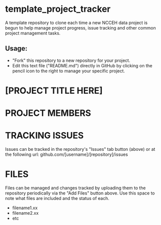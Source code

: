 # template_project_tracker
A template repository to clone each time a new NCCEH data project is begun to help manage project progress, issue tracking and other common project management tasks. 
## Usage: 
* "Fork" this repository to a new repository for your project. 
* Edit this text file ("README.md") directly in GitHub by clicking on the pencil icon to the right to manage your specific project.  
 
# [PROJECT TITLE HERE]

# PROJECT MEMBERS

# TRACKING ISSUES
Issues can be tracked in the repository's "Issues" tab button (above) or at the following url: github.com/[username]/[repository]/issues

# FILES
Files can be managed and changes tracked by uploading them to the repository periodically via the "Add Files" button above.  Use this space to note what files are included and the status of each. 
* filename1.xx
* filename2.xx
* etc
